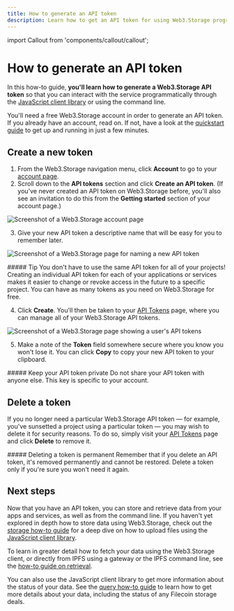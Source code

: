 ```yaml
---
title: How to generate an API token
description: Learn how to get an API token for using Web3.Storage programmatically in this quick how-to guide.
---
```


import Callout from 'components/callout/callout';

# How to generate an API token

In this how-to guide, **you'll learn how to generate a Web3.Storage API token** so that you can interact with the service programmatically through the [JavaScript client library](../reference/js-client-library.md) or using the command line.

You'll need a free Web3.Storage account in order to generate an API token. If you already have an account, read on. If not, have a look at the [quickstart guide](../intro.md#quickstart) to get up and running in just a few minutes.

## Create a new token

1. From the Web3.Storage navigation menu, click **Account** to go to your [account page](https://web3.storage/account).
1. Scroll down to the **API tokens** section and click **Create an API token**. (If you've never created an API token on Web3.Storage before, you'll also see an invitation to do this from the **Getting started** section of your account page.)

![Screenshot of a Web3.Storage account page](/images/docs/account-page-no-tokens.png)

3. Give your new API token a descriptive name that will be easy for you to remember later.

![Screenshot of a Web3.Storage page for naming a new API token](/images/docs/account-page-name-token.png)

<Callout type="info">
##### Tip
You don't have to use the same API token for all of your projects! Creating an individual API token for each of your applications or services makes it easier to change or revoke access in the future to a specific project. You can have as many tokens as you need on Web3.Storage for free.
</Callout>

4. Click **Create**. You'll then be taken to your [API Tokens](https://web3.storage/tokens) page, where you can manage all of your Web3.Storage API tokens.

![Screenshot of a Web3.Storage page showing a user's API tokens](/images/docs/tokens-page.png)

5. Make a note of the **Token** field somewhere secure where you know you won't lose it. You can click **Copy** to copy your new API token to your clipboard.

<Callout type="warning">
##### Keep your API token private
Do not share your API token with anyone else. This key is specific to your account.
</Callout>

## Delete a token

If you no longer need a particular Web3.Storage API token — for example, you've sunsetted a project using a particular token — you may wish to delete it for security reasons. To do so, simply visit your [API Tokens](https://web3.storage/tokens) page and click **Delete** to remove it.

<Callout type="warning">
##### Deleting a token is permanent
Remember that if you delete an API token, it's removed permanently and cannot be restored. Delete a token only if you're sure you won't need it again.
</Callout>

## Next steps

Now that you have an API token, you can store and retrieve data from your apps and services, as well as from the command line. If you haven't yet explored in depth how to store data using Web3.Storage, check out the [storage how-to guide](./store.md) for a deep dive on how to upload files using the [JavaScript client library](../reference/js-client-library.md).

To learn in greater detail how to fetch your data using the Web3.Storage client, or directly from IPFS using a gateway or the IPFS command line, see the [how-to guide on retrieval](./retrieve.md).

You can also use the JavaScript client library to get more information about the status of your data. See the [query how-to guide](./query.md) to learn how to get more details about your data, including the status of any Filecoin storage deals.
